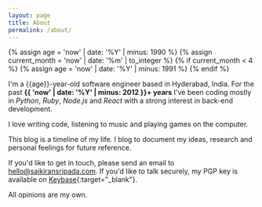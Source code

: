 ```yaml
---
layout: page
title: About
permalink: /about/
---
```


{% assign age = 'now' | date: '%Y' | minus: 1990 %}
{% assign current_month = 'now' | date: '%m' | to_integer %}
{% if current_month < 4 %}
    {% assign age = 'now' | date: '%Y' | minus: 1991 %}
{% endif %}

I'm a {{age}}-year-old software engineer based in Hyderabad, India. For the past **{{ 'now' | date: '%Y' | minus: 2012 }}+ years** I've been coding mostly in *Python*, *Ruby*, *Node.js* and *React* with a strong interest in back-end development.

I love writing code, listening to music and playing games on the computer.

This blog is a timeline of my life. I blog to document my ideas, research and personal feelings for future reference.

If you'd like to get in touch, please send an email to [hello@saikiransripada.com](mailto:hello@saikiransripada.com). If you'd like to talk securely, my PGP key is available on [Keybase](https://keybase.io/saikiransripada){:target="_blank"}.

All opinions are my own.
